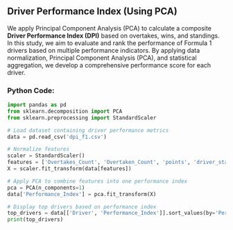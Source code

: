 ##  Driver Performance Index (Using PCA)

We apply Principal Component Analysis (PCA) to calculate a composite **Driver Performance Index (DPI)** based on overtakes, wins, and standings.
In this study, we aim to evaluate and rank the performance of Formula
1 drivers based on multiple performance indicators. By applying data normalization,
Principal Component Analysis (PCA), and statistical aggregation, we develop a
comprehensive performance score for each driver. 

### Python Code:
```python
import pandas as pd
from sklearn.decomposition import PCA
from sklearn.preprocessing import StandardScaler

# Load dataset containing driver performance metrics
data = pd.read_csv('dpi_f1.csv')

# Normalize features
scaler = StandardScaler()
features = ['Overtakes_Count', 'Overtaken_Count', 'points', 'driver_standings_pos', 'driver_wins']
X = scaler.fit_transform(data[features])

# Apply PCA to combine features into one performance index
pca = PCA(n_components=1)
data['Performance_Index'] = pca.fit_transform(X)

# Display top drivers based on performance index
top_drivers = data[['Driver', 'Performance_Index']].sort_values(by='Performance_Index', ascending=False)
print(top_drivers)
```
